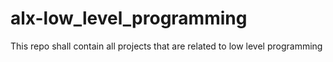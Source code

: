 # alx-low_level_programming
This repo shall contain all projects that are related to low level programming
